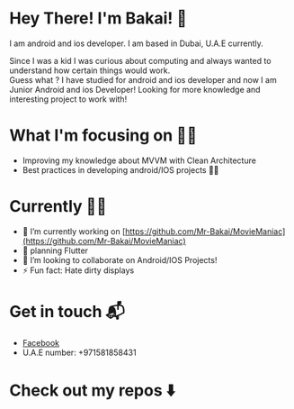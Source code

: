 
# Hey There! I'm Bakai! :wave:


I am android and ios developer. I am based in Dubai, U.A.E  currently. 

Since I was a kid I was curious about computing and always wanted to understand  how certain things would work.\
Guess what ? I have studied for android and ios developer and now I am Junior Android and ios Developer! Looking for more knowledge and interesting project to work with! 


# What I'm focusing on 👨‍💻
- Improving my knowledge about  MVVM with Clean Architecture 
- Best practices in developing android/IOS projects 🤟🏻


  
  
# Currently 👨‍💻
  
- 🔭 I’m currently working on [https://github.com/Mr-Bakai/MovieManiac](https://github.com/Mr-Bakai/MovieManiac)
- 🌱 planning Flutter
- 👯 I’m looking to collaborate on Android/IOS Projects! 
- ⚡ Fun fact: Hate dirty displays 


# Get in touch 📬
- [Facebook](https://www.facebook.com/Isamailov)
- U.A.E number: +971581858431



# Check out my repos ⬇️
